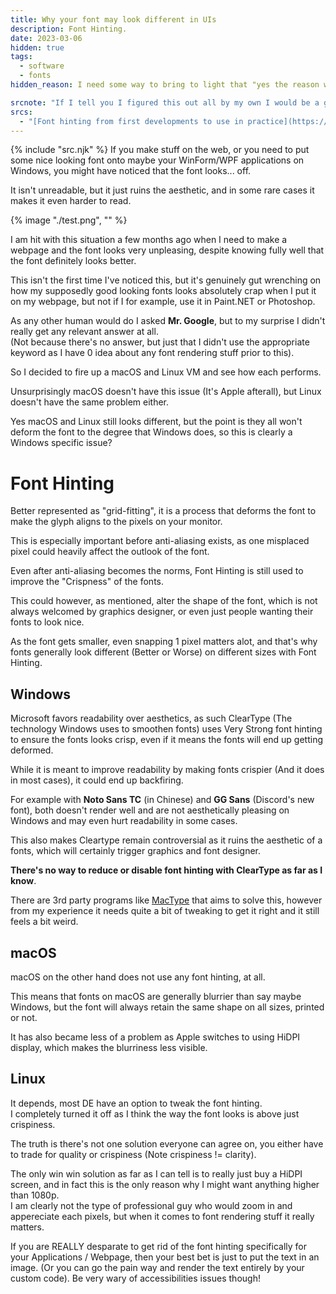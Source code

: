 ```yaml
---
title: Why your font may look different in UIs
description: Font Hinting.
date: 2023-03-06
hidden: true
tags:
  - software
  - fonts
hidden_reason: I need some way to bring to light that "yes the reason why your font looks crap is because of font hinting". Right now it just feels very cheap as I pretty much just sums up someone else's article, but at the same time it would be weird to say "Yes it's because of font hinting, check it out on <URL>"

srcnote: "If I tell you I figured this out all by my own I would be a god at this point. Please check out the following sources:"
srcs:
  - "[Font hinting from first developments to use in practice](https://typetype.medium.com/font-hinting-from-first-developments-to-use-in-practice-8643c7925478)"
---
```

{% include "src.njk" %}
If you make stuff on the web, or you need to put some nice looking font onto maybe your WinForm/WPF applications on Windows, you might have noticed that the font looks... off.  

It isn't unreadable, but it just ruins the aesthetic, and in some rare cases it makes it even harder to read.

{% image "./test.png", "" %}

I am hit with this situation a few months ago when I need to make a webpage and the font looks very unpleasing, despite knowing fully well that the font definitely looks better.

This isn't the first time I've noticed this, but it's genuinely <span class="ARGH">gut wrenching</span> on how my supposedly good looking fonts looks absolutely crap when I put it on my webpage, but not if I for example, use it in Paint.NET or Photoshop.  

As any other human would do I asked **Mr. Google**, but to my surprise I didn't really get any relevant answer at all.  
(Not because there's no answer, but just that I didn't use the appropriate keyword as I have 0 idea about any font rendering stuff prior to this).

So I decided to fire up a macOS and Linux VM and see how each performs.

Unsurprisingly macOS doesn't have this issue (It's Apple afterall), but Linux doesn't have the same problem either.

Yes macOS and Linux still looks different, but the point is they all won't deform the font to the degree that Windows does, so this is clearly a Windows specific issue?

# Font Hinting
Better represented as "grid-fitting", it is a process that deforms the font to make the glyph aligns to the pixels on your monitor.

This is especially important before anti-aliasing exists, as one misplaced pixel could heavily affect the outlook of the font.

Even after anti-aliasing becomes the norms, Font Hinting is still used to improve the "Crispness" of the fonts.

This could however, as mentioned, alter the shape of the font, which is not always welcomed by graphics designer, or even just people wanting their fonts to look nice.

As the font gets smaller, even snapping 1 pixel matters alot, and that's why fonts generally look different (Better or Worse) on different sizes with Font Hinting.

## Windows
Microsoft favors <span class="highlight">readability</span> over <span class="aesthetics">aesthetics</span>, as such ClearType (The technology Windows uses to smoothen fonts) uses Very Strong <span class="hint">font hinting</span> to ensure the fonts looks crisp, even if it means the fonts will end up getting deformed.

While it is meant to improve readability by making fonts crispier (And it does in most cases), it could end up backfiring.

For example with **Noto Sans TC** (in Chinese) and **GG Sans** (Discord's new font), both doesn't render well and are not aesthetically pleasing on Windows and may even hurt readability in some cases.

This also makes Cleartype remain controversial as it ruins the aesthetic of a fonts, which will certainly trigger graphics and font designer.

**There's no way to reduce or disable font hinting with ClearType as far as I know**.

There are 3rd party programs like [MacType](https://www.mactype.net) that aims to solve this, however from my experience it needs quite a bit of tweaking to get it right and it still feels a bit weird.

## macOS
macOS on the other hand does not use any font hinting, at all. 

This means that fonts on macOS are generally blurrier than say maybe Windows, but the font will always retain the same shape on all sizes, printed or not.

It has also became less of a problem as Apple switches to using HiDPI display, which makes the blurriness less visible.

## Linux
It depends, most DE have an option to tweak the font hinting.  
I completely turned it off as I think the way the font looks is above just crispiness.

The truth is there's not one solution everyone can agree on, you either have to trade for quality or crispiness (Note crispiness != clarity).  

The only win win solution as far as I can tell is to really just buy a HiDPI screen, and in fact this is the only reason why I might want anything higher than 1080p.  
I am clearly not the type of professional guy who would zoom in and appereciate each pixels, but when it comes to font rendering stuff it really matters.

If you are REALLY desparate to get rid of the font hinting specifically for your Applications / Webpage, then your best bet is just to put the text in an image. (Or you can go the pain way and render the text entirely by your custom code). Be very wary of accessibilities issues though!
